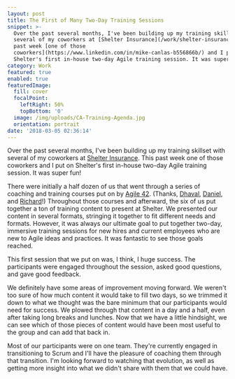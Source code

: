 ```yaml
---
layout: post
title: The First of Many Two-Day Training Sessions
snippet: >-
  Over the past several months, I've been building up my training skillset with
  several of my coworkers at [Shelter Insurance](/work/shelter-insurance/). This
  past week [one of those
  coworkers](https://www.linkedin.com/in/mike-canlas-b556866b/) and I put on
  Shelter's first in-house two-day Agile training session. It was super fun!
category: Work
featured: true
enabled: true
featuredImage:
  fill: cover
  focalPoint:
    leftRight: 50%
    topBottom: '0'
  image: /img/uploads/CA-Training-Agenda.jpg
  orientation: portrait
date: '2018-03-05 02:36:14'
---
```

Over the past several months, I've been building up my training skillset with several of my coworkers at [Shelter Insurance](/work/shelter-insurance/). This past week one of those coworkers and I put on Shelter's first in-house two-day Agile training session. It was super fun!

There were initially a half dozen of us that went through a series of coaching and training courses put on by [Agile 42](https://www.agile42.com/en/). (Thanks, [Dhaval](https://www.linkedin.com/in/dhavalpanchal/), [Daniel](https://www.linkedin.com/in/daniel-m-lynn/), and [Richard](https://www.linkedin.com/in/richarddolman/)!) Throughout those courses and afterward, the six of us put together a ton of training content to present at Shelter. We presented our content in several formats, stringing it together to fit different needs and formats. However, it was always our ultimate goal to put together two-day, immersive training sessions for new hires and current employees who are new to Agile ideas and practices. It was fantastic to see those goals reached. 

This first session that we put on was, I think, I huge success. The participants were engaged throughout the session, asked good questions, and gave good feedback. 

We definitely have some areas of improvement moving forward. We weren't too sure of how much content it would take to fill two days, so we trimmed it down to what we thought was the bare minimum that our participants would need for success. We plowed through that content in a day and a half, even after taking long breaks and lunches. Now that we have a little hindsight, we can see which of those pieces of content would have been most useful to the group and can add that back in.

Most of our participants were on one team. They're currently engaged in transitioning to Scrum and I'll have the pleasure of coaching them through that transition. I'm looking forward to watching that evolution, as well as getting more insight into what we didn't share with them that we could have.
